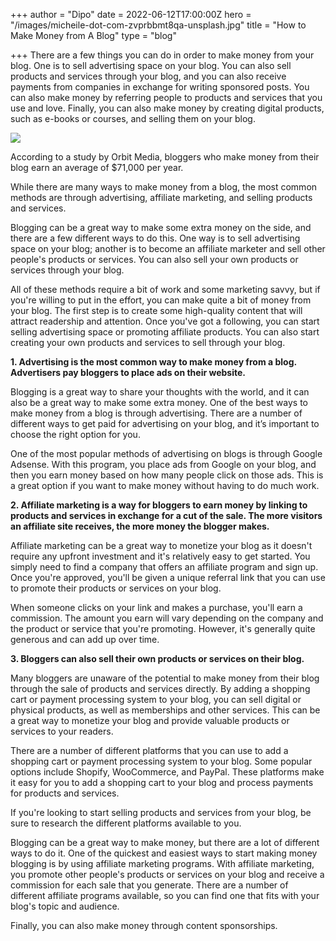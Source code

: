 +++
author = "Dipo"
date = 2022-06-12T17:00:00Z
hero = "/images/micheile-dot-com-zvprbbmt8qa-unsplash.jpg"
title = "How to Make Money from A Blog"
type = "blog"

+++
There are a few things you can do in order to make money from your blog. One is to sell advertising space on your blog. You can also sell products and services through your blog, and you can also receive payments from companies in exchange for writing sponsored posts. You can also make money by referring people to products and services that you use and love. Finally, you can also make money by creating digital products, such as e-books or courses, and selling them on your blog.

![](/images/micheile-dot-com-zvprbbmt8qa-unsplash.jpg)

According to a study by Orbit Media, bloggers who make money from their blog earn an average of $71,000 per year.

While there are many ways to make money from a blog, the most common methods are through advertising, affiliate marketing, and selling products and services.

  
Blogging can be a great way to make some extra money on the side, and there are a few different ways to do this. One way is to sell advertising space on your blog; another is to become an affiliate marketer and sell other people's products or services. You can also sell your own products or services through your blog.

All of these methods require a bit of work and some marketing savvy, but if you're willing to put in the effort, you can make quite a bit of money from your blog. The first step is to create some high-quality content that will attract readership and attention. Once you've got a following, you can start selling advertising space or promoting affiliate products. You can also start creating your own products and services to sell through your blog.

**1. Advertising is the most common way to make money from a blog. Advertisers pay bloggers to place ads on their website.**

Blogging is a great way to share your thoughts with the world, and it can also be a great way to make some extra money. One of the best ways to make money from a blog is through advertising. There are a number of different ways to get paid for advertising on your blog, and it’s important to choose the right option for you.

One of the most popular methods of advertising on blogs is through Google Adsense. With this program, you place ads from Google on your blog, and then you earn money based on how many people click on those ads. This is a great option if you want to make money without having to do much work.

**2. Affiliate marketing is a way for bloggers to earn money by linking to products and services in exchange for a cut of the sale. The more visitors an affiliate site receives, the more money the blogger makes.**

Affiliate marketing can be a great way to monetize your blog as it doesn't require any upfront investment and it's relatively easy to get started. You simply need to find a company that offers an affiliate program and sign up. Once you're approved, you'll be given a unique referral link that you can use to promote their products or services on your blog.

When someone clicks on your link and makes a purchase, you'll earn a commission. The amount you earn will vary depending on the company and the product or service that you're promoting. However, it's generally quite generous and can add up over time.

  
**3. Bloggers can also sell their own products or services on their blog.**

Many bloggers are unaware of the potential to make money from their blog through the sale of products and services directly. By adding a shopping cart or payment processing system to your blog, you can sell digital or physical products, as well as memberships and other services. This can be a great way to monetize your blog and provide valuable products or services to your readers.

There are a number of different platforms that you can use to add a shopping cart or payment processing system to your blog. Some popular options include Shopify, WooCommerce, and PayPal. These platforms make it easy for you to add a shopping cart to your blog and process payments for products and services.

If you're looking to start selling products and services from your blog, be sure to research the different platforms available to you.

Blogging can be a great way to make money, but there are a lot of different ways to do it. One of the quickest and easiest ways to start making money blogging is by using affiliate marketing programs. With affiliate marketing, you promote other people's products or services on your blog and receive a commission for each sale that you generate. There are a number of different affiliate programs available, so you can find one that fits with your blog's topic and audience.

Finally, you can also make money through content sponsorships.